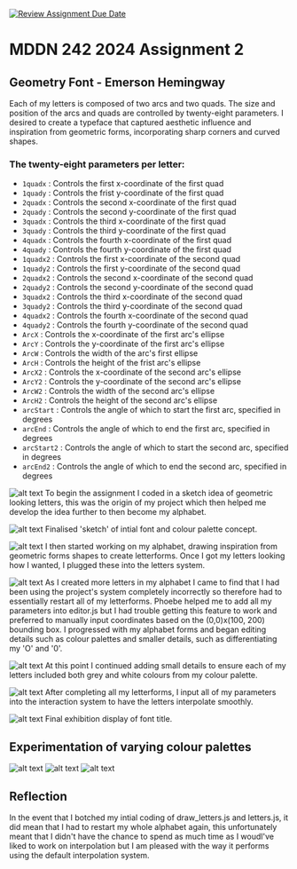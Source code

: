 [![Review Assignment Due Date](https://classroom.github.com/assets/deadline-readme-button-24ddc0f5d75046c5622901739e7c5dd533143b0c8e959d652212380cedb1ea36.svg)](https://classroom.github.com/a/xQz3oEP8)
# MDDN 242 2024 Assignment 2
## Geometry Font - Emerson Hemingway

Each of my letters is composed of two arcs and two quads. The size and position of the arcs and quads are controlled by twenty-eight parameters. I desired to create a typeface that captured aesthetic influence and inspiration from geometric forms, incorporating sharp corners and curved shapes. 

### The twenty-eight parameters per letter:
  * `1quadx` : Controls the first x-coordinate of the first quad
  * `1quady` : Controls the frist y-coordinate of the first quad
  * `2quadx` : Controls the second x-coordinate of the first quad
  * `2quady` : Controls the second y-coordinate of the first quad
  * `3quadx` : Controls the third x-coordinate of the first quad
  * `3quady` : Controls the third y-coordinate of the first quad
  * `4quadx` : Controls the fourth x-coordinate of the first quad
  * `4quady` : Controls the fourth y-coordinate of the first quad
  * `1quadx2` : Controls the first x-coordinate of the second quad
  * `1quady2` : Controls the first y-coordinate of the second quad
  * `2quadx2` : Controls the second x-coordinate of the second quad
  * `2quady2` : Controls the second y-coordinate of the second quad
  * `3quadx2` : Controls the third x-coordinate of the second quad
  * `3quady2` : Controls the third y-coordinate of the second quad
  * `4quadx2` : Controls the fourth x-coordinate of the second quad
  * `4quady2` : Controls the fourth y-coordinate of the second quad
  * `ArcX` : Controls the x-coordinate of the first arc's ellipse
  * `ArcY` : Controls the y-coordinate of the first arc's ellipse
  * `ArcW` : Controls the width of the arc's first ellipse
  * `ArcH` : Controls the height of the frist arc's ellipse
  * `ArcX2` : Controls the x-coordinate of the second arc's ellipse
  * `ArcY2` : Controls the y-coordinate of the second arc's ellipse
  * `ArcW2` : Controls the width of the second arc's ellipse
  * `ArcH2` : Controls the height of the second arc's ellipse
  * `arcStart` : Controls the angle of which to start the first arc, specified in degrees
  * `arcEnd` : Controls the angle of which to end the first arc, specified in degrees
  * `arcStart2` : Controls the angle of which to start the second arc, specified in degrees
  * `arcEnd2` : Controls the angle of which to end the second arc, specified in degrees

![alt text](<preview (1).jpg>)
To begin the assignment I coded in a sketch idea of geometric looking letters, this was the origin of my project which then helped me develop the idea further to then become my alphabet.

![alt text](<preview (10).jpg>)
Finalised 'sketch' of intial font and colour palette concept.

![alt text](<preview (2).jpg>)
I then started working on my alphabet, drawing inspiration from geometric forms shapes to create letterforms. Once I got my letters looking how I wanted, I plugged these into the letters system.

![alt text](<preview (5).jpg>)
As I created more letters in my alphabet I came to find that I had been using the project's system completely incorrectly so therefore had to essentially restart all of my letterforms. Phoebe helped me to add all my parameters into editor.js but I had trouble getting this feature to work and preferred to manually input coordinates based on the (0,0)x(100, 200) bounding box. I progressed with my alphabet forms and began editing details such as colour palettes and smaller details, such as differentiating my 'O' and '0'.

![alt text](<preview (8).jpg>)
At this point I continued adding small details to ensure each of my letters included both grey and white colours from my colour palette.

![alt text](<preview (9).jpg>)
After completing all my letterforms, I input all of my parameters into the interaction system to have the letters interpolate smoothly.

![alt text](<preview.jpg>)
Final exhibition display of font title.

## Experimentation of varying colour palettes
![alt text](<Screenshot (245).png>) 
![alt text](<Screenshot (247).png>) 
![alt text](<Screenshot (246).png>)

## Reflection
In the event that I botched my intial coding of draw_letters.js and letters.js, it did mean that I had to restart my whole alphabet again, this unfortunately meant that I didn't have the chance to spend as much time as I woudl've liked to work on interpolation but I am pleased with the way it performs using the default interpolation system. 